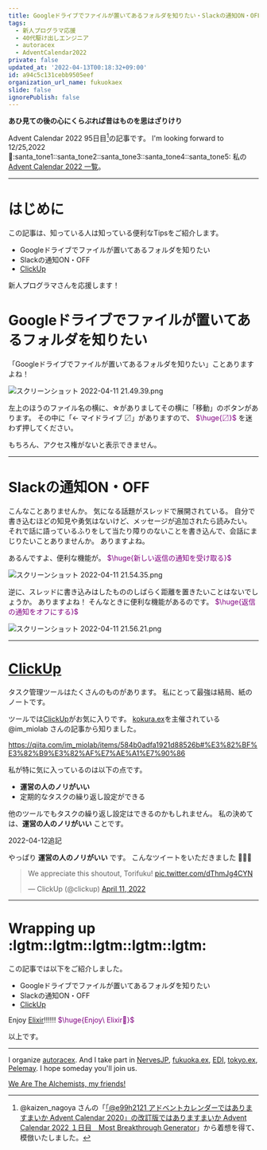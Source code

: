 ```yaml
---
title: Googleドライブでファイルが置いてあるフォルダを知りたい・Slackの通知ON・OFF・ClickUp
tags:
  - 新人プログラマ応援
  - 40代駆け出しエンジニア
  - autoracex
  - AdventCalendar2022
private: false
updated_at: '2022-04-13T00:18:32+09:00'
id: a94c5c131cebb9505eef
organization_url_name: fukuokaex
slide: false
ignorePublish: false
---
```

**あひ見ての後の心にくらぶれば昔はものを思はざりけり**

Advent Calendar 2022 95日目[^1]の記事です。
I'm looking forward to 12/25,2022 :santa::santa_tone1::santa_tone2::santa_tone3::santa_tone4::santa_tone5:
私の[Advent Calendar 2022 一覧](https://docs.google.com/spreadsheets/d/1HQvFjagQLRPjOYAjDVzWp9S4b8dKixxvvaz_TtbZWto/edit#gid=1723448955)。

[^1]: @kaizen_nagoya さんの「[「@e99h2121 アドベントカレンダーではありますまいか Advent Calendar 2020」の改訂版ではありますまいか Advent Calendar 2022 １日目　Most Breakthrough Generator](https://qiita.com/kaizen_nagoya/items/49ebebee3a0377f3b59b)」から着想を得て、模倣いたしました。 

---



# はじめに

この記事は、知っている人は知っている便利なTipsをご紹介します。

- Googleドライブでファイルが置いてあるフォルダを知りたい
- Slackの通知ON・OFF
- [ClickUp](https://clickup.com/)

新人プログラマさんを応援します！

# Googleドライブでファイルが置いてあるフォルダを知りたい

「Googleドライブでファイルが置いてあるフォルダを知りたい」ことありますよね！

![スクリーンショット 2022-04-11 21.49.39.png](https://qiita-image-store.s3.ap-northeast-1.amazonaws.com/0/131808/12a7fb61-14b5-7aee-90d3-cf71eb513bf8.png)


左上のほうのファイル名の横に、☆がありましてその横に「移動」のボタンがあります。
その中に「← マイドライブ 〼」がありますので、
<font color="purple">$\huge{〼}$</font>
を迷わず押してください。

もちろん、アクセス権がないと表示できません。

---

# Slackの通知ON・OFF

こんなことありませんか。
気になる話題がスレッドで展開されている。
自分で書き込むほどの知見や勇気はないけど、メッセージが追加されたら読みたい。
それで話に語っているふりをして当たり障りのないことを書き込んで、会話にまじりたいことありませんか。
ありますよね。

あるんですよ、便利な機能が。
<font color="purple">$\huge{新しい返信の通知を受け取る}$</font>

![スクリーンショット 2022-04-11 21.54.35.png](https://qiita-image-store.s3.ap-northeast-1.amazonaws.com/0/131808/9cec9bc2-4111-e031-e975-d50a8d8f92de.png)


逆に、スレッドに書き込みはしたもののしばらく距離を置きたいことはないでしょうか。
ありますよね！
そんなときに便利な機能があるのです。
<font color="purple">$\huge{返信の通知をオフにする}$</font>

![スクリーンショット 2022-04-11 21.56.21.png](https://qiita-image-store.s3.ap-northeast-1.amazonaws.com/0/131808/8df7d0be-65d9-64cc-fc74-fa8e85e30f97.png)

---

# [ClickUp](https://clickup.com/)

タスク管理ツールはたくさんのものがあります。
私にとって最強は結局、紙のノートです。

ツールでは[ClickUp](https://clickup.com/)がお気に入りです。
[kokura.ex](https://kokura-ex.herokuapp.com/)を主催されている@im_miolab さんの記事から知りました。

https://qiita.com/im_miolab/items/584b0adfa1921d88526b#%E3%82%BF%E3%82%B9%E3%82%AF%E7%AE%A1%E7%90%86

私が特に気に入っているのは以下の点です。

- **運営の人のノリがいい**
- 定期的なタスクの繰り返し設定ができる

他のツールでもタスクの繰り返し設定はできるのかもしれません。
私の決めては、**運営の人のノリがいい** ことです。

2022-04-12追記

やっぱり **運営の人のノリがいい** です。
こんなツイートをいただきました :tada::tada::tada:

<blockquote class="twitter-tweet"><p lang="en" dir="ltr">We appreciate this shoutout, Torifuku! <a href="https://t.co/dThmJg4CYN">pic.twitter.com/dThmJg4CYN</a></p>&mdash; ClickUp (@clickup) <a href="https://twitter.com/clickup/status/1513541411634913284?ref_src=twsrc%5Etfw">April 11, 2022</a></blockquote> <script async src="https://platform.twitter.com/widgets.js" charset="utf-8"></script> 


---

# Wrapping up :lgtm::lgtm::lgtm::lgtm::lgtm:

この記事では以下をご紹介しました。

- Googleドライブでファイルが置いてあるフォルダを知りたい
- Slackの通知ON・OFF
- [ClickUp](https://clickup.com/)

Enjoy [Elixir](https://elixir-lang.org/):bangbang::bangbang::bangbang:
<font color="purple">$\huge{Enjoy\ Elixir🚀}$</font>


以上です。





---

I organize [autoracex](https://autoracex.connpass.com/).
And I take part in [NervesJP](https://nerves-jp.connpass.com/), [fukuoka.ex](https://fukuokaex.connpass.com/), [EDI](https://fukuokaex.connpass.com/), [tokyo.ex](https://beam-lang.connpass.com/), [Pelemay](https://pelemay.connpass.com/).
I hope someday you'll join us.

[We Are The Alchemists, my friends!](https://www.youtube.com/watch?v=04854XqcfCY)





